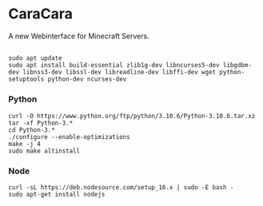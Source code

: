 # CaraCara
A new Webinterface for Minecraft Servers.

##

```
sudo apt update
sudo apt install build-essential zlib1g-dev libncurses5-dev libgdbm-dev libnss3-dev libssl-dev libreadline-dev libffi-dev wget python-setuptools python-dev ncurses-dev
```

### Python
```
curl -O https://www.python.org/ftp/python/3.10.6/Python-3.10.6.tar.xz
tar -xf Python-3.*
cd Python-3.*
./configure --enable-optimizations
make -j 4
sudo make altinstall
```

### Node
```
curl -sL https://deb.nodesource.com/setup_16.x | sudo -E bash -
sudo apt-get install nodejs
```

